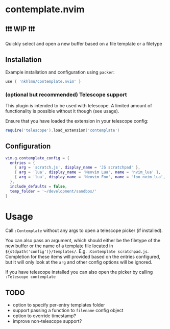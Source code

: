 # contemplate.nvim

## :exclamation::exclamation::exclamation: WIP :exclamation::exclamation::exclamation:

Quickly select and open a new buffer based on a file template or a filetype

## Installation

Example installation and configuration using `packer`:

```lua
use { 'nkhlmn/contemplate.nvim' }
```

### (optional but recommended) Telescope support

This plugin is intended to be used with telescope. A limited amount of functionality is possible without it though (see usage).

Ensure that you have loaded the extension in your telescope config:

```lua
require('telescope').load_extension('contemplate')
```

## Configuration

```lua
vim.g.contemplate_config = {
  entries = {
    { arg = 'scratch.js', display_name = 'JS scratchpad' },
    { arg = 'lua', display_name = 'Neovim Lua', name = 'nvim_lua' },
    { arg = 'lua', display_name = 'Neovim Foo', name = 'foo_nvim_lua', folder = '~/development/sandbox/foo/' },
  },
  include_defaults = false,
  temp_folder = '~/development/sandbox/'
}
```

# Usage

Call `:Contemplate` without any args to open a telescope picker (if installed).

You can also pass an argument, which should either be the filetype of the new buffer or the name of a template file located in `${stdpath('config')}/templates/`. E.g. `:Contemplate scratchpad.js`. Completion for these items will provided based on the entries configured, but it will only look at the `arg` and other config options will be ignored.

If you have telescope installed you can also open the picker by calling `:Telescope contemplate`

## TODO

- option to specify per-entry templates folder
- support passing a function to `filename` config object
- option to override timestamp?
- improve non-telescope support?
